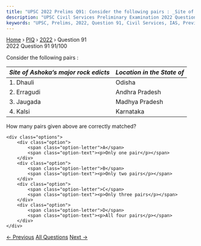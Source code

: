 ```yaml
---
title: "UPSC 2022 Prelims Q91: Consider the following pairs : _Site of Ashoka’s major rock..."
description: "UPSC Civil Services Preliminary Examination 2022 Question 91 with options and answer"
keywords: "UPSC, Prelims, 2022, Question 91, Civil Services, IAS, Previous Year Questions"
---
```


<nav class="breadcrumb">
    <a href="../../">Home</a>
    <span>›</span>
    <a href="../">PIQ</a>
    <span>›</span>
    <a href="./">2022</a>
    <span>›</span>
    <span>Question 91</span>
</nav>

<div class="question-header">
    <div class="question-meta">
        <span class="year-badge">2022</span>
        <span class="question-number">Question 91</span>
        <span class="progress">91/100</span>
    </div>
    <div class="progress-bar">
        <div class="progress-fill" style="width: 91.0%"></div>
    </div>
</div>

<div class="question-content">
    <div class="question-text">
        <p>Consider the following pairs :</p>
<table>
<thead>
<tr>
<th><em>Site of Ashoka’s major rock edicts</em></th>
<th><em>Location in the State of</em></th>
</tr>
</thead>
<tbody>
<tr>
<td>1. Dhauli</td>
<td>Odisha</td>
</tr>
<tr>
<td>2. Erragudi</td>
<td>Andhra Pradesh</td>
</tr>
<tr>
<td>3. Jaugada</td>
<td>Madhya Pradesh</td>
</tr>
<tr>
<td>4. Kalsi</td>
<td>Karnataka</td>
</tr>
</tbody>
</table>
<p>How many pairs given above are correctly matched?</p>
    </div>
    
    <div class="options">
        <div class="option">
            <span class="option-letter">A</span>
            <span class="option-text"><p>Only one pair</p></span>
        </div>
        <div class="option">
            <span class="option-letter">B</span>
            <span class="option-text"><p>Only two pairs</p></span>
        </div>
        <div class="option">
            <span class="option-letter">C</span>
            <span class="option-text"><p>Only three pairs</p></span>
        </div>
        <div class="option">
            <span class="option-letter">D</span>
            <span class="option-text"><p>All four pairs</p></span>
        </div>
    </div>
</div>

<div class="question-nav">
    <a href="../q090-certain-species-of-which-one-of-the-following-orga/" class="nav-btn prev">← Previous</a>
    <a href="../" class="nav-btn center">All Questions</a>
    <a href="../q092-consider-the-following-pairs-_king_-_dynasty_-1-na/" class="nav-btn next">Next →</a>
</div>
